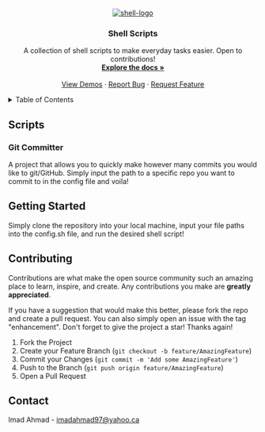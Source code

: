 <!-- PROJECT LOGO -->
<br />
<div align="center">
  <a href="https://github.com/othneildrew/Best-README-Template">
    <a href="https://ibb.co/zn4GRfm"><img src="https://i.ibb.co/zn4GRfm/shell-logo.png" alt="shell-logo" border="0"></a>
  </a>

  <h3 align="center">Shell Scripts</h3>

  <p align="center">
    A collection of shell scripts to make everyday tasks easier. Open to contributions!
    <br />
    <a href="https://github.com/othneildrew/Best-README-Template"><strong>Explore the docs »</strong></a>
    <br />
    <br />
    <a href="https://github.com/">View Demos</a>
    ·
    <a href="https://github.com/issues">Report Bug</a>
    ·
    <a href="https://github.com/issues">Request Feature</a>
  </p>
</div>



<!-- TABLE OF CONTENTS -->
<details>
  <summary>Table of Contents</summary>
  <ol>
    <li>
      <a href="#script">Scripts</a>
      <ul>
        <li><a href="#git-committer">Git Committer</a></li>
      </ul>
    </li>
    <li>
      <a href="#getting-started">Getting Started</a>
    </li>
    <li><a href="#contributing">Contributing</a></li>
    <li><a href="#contact">Contact</a></li>
  </ol>
</details>



<!-- ABOUT THE PROJECT -->
## Scripts

### Git Committer

A project that allows you to quickly make however many commits you would like to git/GitHub. Simply input the path to a specific repo you want to commit to in the config file and voila!



<!-- GETTING STARTED -->
## Getting Started

Simply clone the repository into your local machine, input your file paths into the config.sh file, and run the desired shell script!




<!-- CONTRIBUTING -->
## Contributing

Contributions are what make the open source community such an amazing place to learn, inspire, and create. Any contributions you make are **greatly appreciated**.

If you have a suggestion that would make this better, please fork the repo and create a pull request. You can also simply open an issue with the tag "enhancement".
Don't forget to give the project a star! Thanks again!

1. Fork the Project
2. Create your Feature Branch (`git checkout -b feature/AmazingFeature`)
3. Commit your Changes (`git commit -m 'Add some AmazingFeature'`)
4. Push to the Branch (`git push origin feature/AmazingFeature`)
5. Open a Pull Request





<!-- CONTACT -->
## Contact

Imad Ahmad -  imadahmad97@yahoo.ca



